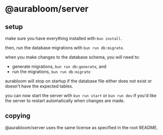 # @aurabloom/server

## setup

make sure you have everything installed with `bun install`.

then, run the database migrations with `bun run db:migrate`.

when you make changes to the database schema, you will need to:
- generate migrations, `bun run db:generate`, and
- run the migrations, `bun run db:migrate`

aurabloom will stop on startup if the database file either does not exist
or doesn't have the expected tables.

you can now start the server with `bun run start` or `bun run dev` if you'd like
the server to restart automatically when changes are made.

## copying

@aurabloom/server uses the same license as specified in the root README.
